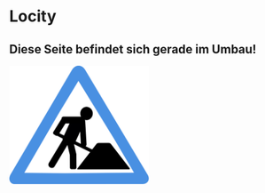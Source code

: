 # Locity

<h2 class="center">Diese Seite befindet sich gerade im Umbau!</h2>

<p class="center">
<img src="assets/image/under_construction.svg" width="50%" title="Under Construction">
</p>

